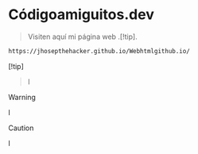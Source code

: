 # Códigoamiguitos.dev

> Visiten aquí mi página web
> .[!tip].
```bash
https://jhosepthehacker.github.io/Webhtmlgithub.io/
```
[!tip]
>l

> [!warning]
>l


> [!Caution]
>l
